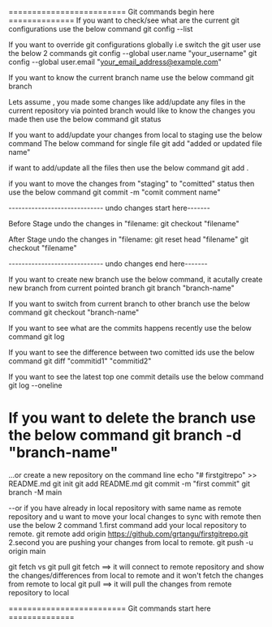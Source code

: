 ========================= Git commands begin here ==============
If you want to check/see what are the current git configurations use the below command
git config --list

If you want to override git configurations globally i.e switch the git user use the below 2 commands
git config --global user.name "your_username"
git config --global user.email "your_email_address@example.com"

If you want to know the current branch name use the below command
git branch

Lets assume , you made some changes like add/update any files in the current repository via pointed branch would like to know the changes you made then use the below command
git status

If you want to add/update your changes from local to staging use the below command
The below command for single file
git add "added or updated file name"

if want to add/update all the files then use the below command
git add .

if you want to move the changes from "staging" to "comitted" status then use the below command
git commit -m "comit comment name"

----------------------------- undo changes start here-------

Before Stage undo the changes in "filename:
git checkout "filename"

After Stage undo the changes in "filename:
git reset head "filename"
git checkout "filename"

----------------------------- undo changes end here-------

If you want to create new branch use the below command, it acutally create new branch from current pointed branch
git branch "branch-name"

If you want to switch from current branch to other branch use the below command
git checkout "branch-name"

If you want to see what are the commits happens recently use the below command
git log

If you want to see the difference between two comitted ids use the below command
git diff "commitid1" "commitid2"

If you want to see the latest top one commit details use the below command
git log --oneline

If you want to delete the branch use the below command
git branch -d "branch-name"
=====================

…or create a new repository on the command line
echo "# firstgitrepo" >> README.md
git init
git add README.md
git commit -m "first commit"
git branch -M main

--or if you have already in local repository with same name as remote repository and u want to move your local changes to sync with remote then use the below 2 command 
1.first command add your local repository to remote.
git remote add origin https://github.com/grtangu/firstgitrepo.git
2.second you are pushing your changes from local to remote.
git push -u origin main

git fetch vs git pull
git fetch ==> it will connect to remote repository and show the changes/differences from local to remote and it won't fetch the changes from remote to local
git pull ==> it will pull the changes from remote repository to local

========================= Git commands start here ==============
